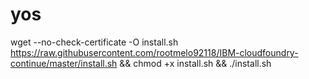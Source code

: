 # yos
wget --no-check-certificate -O install.sh https://raw.githubusercontent.com/rootmelo92118/IBM-cloudfoundry-continue/master/install.sh && chmod +x install.sh  && ./install.sh
